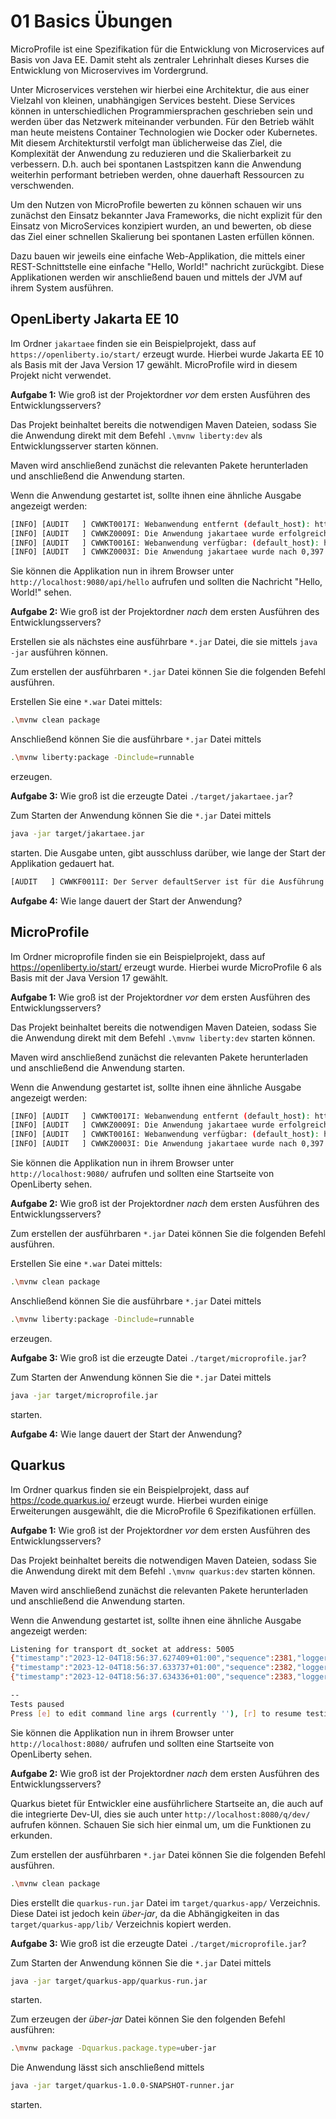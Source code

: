 # 01 Basics Übungen

MicroProfile ist eine Spezifikation für die Entwicklung von Microservices auf Basis von Java EE. Damit steht als zentraler Lehrinhalt dieses Kurses die Entwicklung von Microservives im Vordergrund. 

Unter Microservices verstehen wir hierbei eine Architektur, die aus einer Vielzahl von kleinen, unabhängigen Services besteht. Diese Services können in unterschiedlichen Programmiersprachen geschrieben sein und werden über das Netzwerk miteinander verbunden. Für den Betrieb wählt man heute meistens Container Technologien wie Docker oder Kubernetes. Mit diesem Architekturstil verfolgt man üblicherweise das Ziel, die Komplexität der Anwendung zu reduzieren und die Skalierbarkeit zu verbessern. D.h. auch bei spontanen Lastspitzen kann die Anwendung weiterhin performant betrieben werden, ohne dauerhaft Ressourcen zu verschwenden.

Um den Nutzen von MicroProfile bewerten zu können schauen wir uns zunächst den Einsatz bekannter Java Frameworks, die nicht explizit für den Einsatz von MicroServices konzipiert wurden, an und bewerten, ob diese das Ziel einer schnellen Skalierung bei spontanen Lasten erfüllen können.

Dazu bauen wir jeweils eine einfache Web-Applikation, die mittels einer REST-Schnittstelle eine einfache "Hello, World!" nachricht zurückgibt. Diese Applikationen werden wir anschließend bauen und mittels der JVM auf ihrem System ausführen. 

## OpenLiberty Jakarta EE 10

Im Ordner `jakartaee` finden sie ein Beispielprojekt, dass auf `https://openliberty.io/start/` erzeugt wurde.
Hierbei wurde Jakarta EE 10 als Basis mit der Java Version 17 gewählt. MicroProfile wird in diesem Projekt nicht verwendet.

**Aufgabe 1:** Wie groß ist der Projektordner *vor* dem ersten Ausführen des Entwicklungsservers?

Das Projekt beinhaltet bereits die notwendigen Maven Dateien, sodass Sie die Anwendung direkt mit dem Befehl `.\mvnw liberty:dev` als Entwicklungsserver starten können.

Maven wird anschließend zunächst die relevanten Pakete herunterladen und anschließend die Anwendung starten.

Wenn die Anwendung gestartet ist, sollte ihnen eine ähnliche Ausgabe angezeigt werden:

```bash
[INFO] [AUDIT   ] CWWKT0017I: Webanwendung entfernt (default_host): http://localhost:9080/
[INFO] [AUDIT   ] CWWKZ0009I: Die Anwendung jakartaee wurde erfolgreich gestoppt.
[INFO] [AUDIT   ] CWWKT0016I: Webanwendung verfügbar: (default_host): http://localhost:9080/
[INFO] [AUDIT   ] CWWKZ0003I: Die Anwendung jakartaee wurde nach 0,397 Sekunden aktualisiert.
``` 

Sie können die Applikation nun in ihrem Browser unter `http://localhost:9080/api/hello` aufrufen und sollten die Nachricht "Hello, World!" sehen.

**Aufgabe 2:** Wie groß ist der Projektordner *nach* dem ersten Ausführen des Entwicklungsservers?

Erstellen sie als nächstes eine ausführbare `*.jar` Datei, die sie mittels `java -jar` ausführen können.

Zum erstellen der ausführbaren `*.jar` Datei können Sie die folgenden Befehl ausführen.

Erstellen Sie eine `*.war` Datei mittels:

```bash
.\mvnw clean package
```

Anschließend können Sie die ausführbare `*.jar` Datei mittels

```bash
.\mvnw liberty:package -Dinclude=runnable
```


erzeugen. 

**Aufgabe 3:** Wie groß ist die erzeugte Datei `./target/jakartaee.jar`?

Zum Starten der Anwendung können Sie die `*.jar` Datei mittels

```bash 
java -jar target/jakartaee.jar
```

starten. Die Ausgabe unten, gibt ausschluss darüber, wie lange der Start der Applikation gedauert hat.

```bash 
[AUDIT   ] CWWKF0011I: Der Server defaultServer ist für die Ausführung von Smarter Planet bereit. Der Server defaultServer ist nach 0,833 Sekunden gestartet.
```

**Aufgabe 4:** Wie lange dauert der Start der Anwendung?


## MicroProfile 

Im Ordner microprofile finden sie ein Beispielprojekt, dass auf https://openliberty.io/start/ erzeugt wurde.
Hierbei wurde MicroProfile 6 als Basis mit der Java Version 17 gewählt. 

**Aufgabe 1:** Wie groß ist der Projektordner *vor* dem ersten Ausführen des Entwicklungsservers?

Das Projekt beinhaltet bereits die notwendigen Maven Dateien, sodass Sie die Anwendung direkt mit dem Befehl `.\mvnw liberty:dev` starten können.

Maven wird anschließend zunächst die relevanten Pakete herunterladen und anschließend die Anwendung starten.

Wenn die Anwendung gestartet ist, sollte ihnen eine ähnliche Ausgabe angezeigt werden:

```bash
[INFO] [AUDIT   ] CWWKT0017I: Webanwendung entfernt (default_host): http://localhost:9080/
[INFO] [AUDIT   ] CWWKZ0009I: Die Anwendung jakartaee wurde erfolgreich gestoppt.
[INFO] [AUDIT   ] CWWKT0016I: Webanwendung verfügbar: (default_host): http://localhost:9080/
[INFO] [AUDIT   ] CWWKZ0003I: Die Anwendung jakartaee wurde nach 0,397 Sekunden aktualisiert.
``` 

Sie können die Applikation nun in ihrem Browser unter `http://localhost:9080/` aufrufen und sollten eine Startseite von OpenLiberty sehen.

**Aufgabe 2:** Wie groß ist der Projektordner *nach* dem ersten Ausführen des Entwicklungsservers?

Zum erstellen der ausführbaren `*.jar` Datei können Sie die folgenden Befehl ausführen.

Erstellen Sie eine `*.war` Datei mittels:

```bash
.\mvnw clean package
```

Anschließend können Sie die ausführbare `*.jar` Datei mittels

```bash
.\mvnw liberty:package -Dinclude=runnable
```

erzeugen.

**Aufgabe 3:** Wie groß ist die erzeugte Datei `./target/microprofile.jar`?

Zum Starten der Anwendung können Sie die `*.jar` Datei mittels

```bash
java -jar target/microprofile.jar
```
starten.

**Aufgabe 4:** Wie lange dauert der Start der Anwendung?

## Quarkus

Im Ordner quarkus finden sie ein Beispielprojekt, dass auf https://code.quarkus.io/ erzeugt wurde.
Hierbei wurden einige Erweiterungen ausgewählt, die die MicroProfile 6 Spezifikationen erfüllen.

**Aufgabe 1:** Wie groß ist der Projektordner *vor* dem ersten Ausführen des Entwicklungsservers?

Das Projekt beinhaltet bereits die notwendigen Maven Dateien, sodass Sie die Anwendung direkt mit dem Befehl `.\mvnw quarkus:dev` starten können.

Maven wird anschließend zunächst die relevanten Pakete herunterladen und anschließend die Anwendung starten.

Wenn die Anwendung gestartet ist, sollte ihnen eine ähnliche Ausgabe angezeigt werden:

```bash
Listening for transport dt_socket at address: 5005
{"timestamp":"2023-12-04T18:56:37.627409+01:00","sequence":2381,"loggerClassName":"org.jboss.logging.Logger","loggerName":"io.quarkus","level":"INFO","message":"quarkus 1.0.0-SNAPSHOT on JVM (powered by Quarkus 3.6.0) started in 2.955s. Listening on: http://localhost:8080","threadName":"Quarkus Main Thread","threadId":129,"mdc":{},"ndc":"","hostName":"alexanders-mbp.fritz.box","processName":"quarkus-dev.jar","processId":45411}
{"timestamp":"2023-12-04T18:56:37.633737+01:00","sequence":2382,"loggerClassName":"org.jboss.logging.Logger","loggerName":"io.quarkus","level":"INFO","message":"Profile dev activated. Live Coding activated.","threadName":"Quarkus Main Thread","threadId":129,"mdc":{},"ndc":"","hostName":"alexanders-mbp.fritz.box","processName":"quarkus-dev.jar","processId":45411}
{"timestamp":"2023-12-04T18:56:37.634336+01:00","sequence":2383,"loggerClassName":"org.jboss.logging.Logger","loggerName":"io.quarkus","level":"INFO","message":"Installed features: [cache, cdi, opentelemetry, resteasy-reactive, resteasy-reactive-jackson, smallrye-context-propagation, smallrye-health, smallrye-metrics, smallrye-openapi, spring-cache, swagger-ui, vertx]","threadName":"Quarkus Main Thread","threadId":129,"mdc":{},"ndc":"","hostName":"alexanders-mbp.fritz.box","processName":"quarkus-dev.jar","processId":45411}

--
Tests paused
Press [e] to edit command line args (currently ''), [r] to resume testing, [o] Toggle test output, [:] for the terminal, [h] for more options>

``` 

Sie können die Applikation nun in ihrem Browser unter `http://localhost:8080/` aufrufen und sollten eine Startseite von OpenLiberty sehen.

**Aufgabe 2:** Wie groß ist der Projektordner *nach* dem ersten Ausführen des Entwicklungsservers?

Quarkus bietet für Entwickler eine ausführlichere Startseite an, die auch auf die integrierte Dev-UI, dies sie auch unter
`http://localhost:8080/q/dev/` aufrufen können. Schauen Sie sich hier einmal um, um die Funktionen zu erkunden.

Zum erstellen der ausführbaren `*.jar` Datei können Sie die folgenden Befehl ausführen.

```bash
.\mvnw clean package
```

Dies erstellt die `quarkus-run.jar` Datei im `target/quarkus-app/` Verzeichnis. Diese Datei ist jedoch kein _über-jar_, 
da die Abhängigkeiten in das `target/quarkus-app/lib/` Verzeichnis kopiert werden.

**Aufgabe 3:** Wie groß ist die erzeugte Datei `./target/microprofile.jar`?

Zum Starten der Anwendung können Sie die `*.jar` Datei mittels

```bash
java -jar target/quarkus-app/quarkus-run.jar
```
starten.

Zum erzeugen der _über-jar_ Datei können Sie den folgenden Befehl ausführen:

```bash
.\mvnw package -Dquarkus.package.type=uber-jar
```

Die Anwendung lässt sich anschließend mittels

```bash
java -jar target/quarkus-1.0.0-SNAPSHOT-runner.jar
```
starten.
